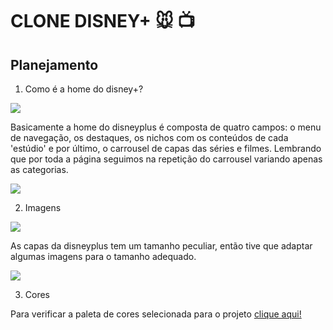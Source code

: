 # CLONE DISNEY+ :mouse: :tv:

## Planejamento

1. Como é a home do disney+?

![](C:\workspace\clone-disneyplus\midia\projeto\home.png)

Basicamente a home do disneyplus é composta de quatro campos: o menu de navegação, os destaques, os nichos com os conteúdos de cada 'estúdio' e por último, o carrousel de capas das séries e filmes. Lembrando que por toda a página seguimos na repetição do carrousel variando apenas as categorias.

![](C:\workspace\clone-disneyplus\midia\projeto\projeto.png)

2. Imagens

![](C:\workspace\clone-disneyplus\midia\capas\capa1.jpg)

As capas da disneyplus tem um tamanho peculiar, então tive que adaptar algumas imagens para o tamanho adequado.

![](C:\workspace\clone-disneyplus\midia\projeto\tamanho-img.PNG)

3. Cores

Para verificar a paleta de cores selecionada para o projeto [clique aqui!](https://coolors.co/13151f-000102-f2f1ea-ffffff-050609)


